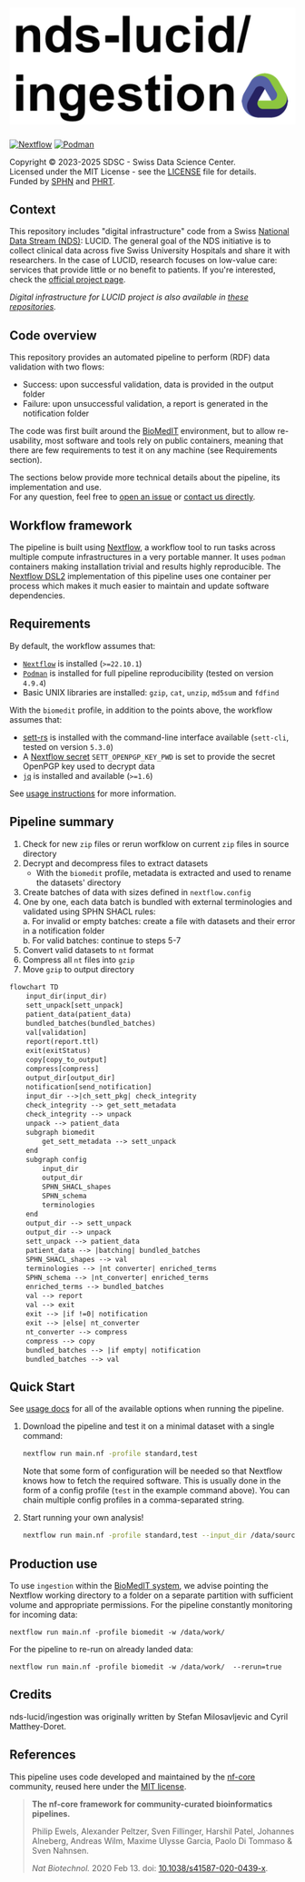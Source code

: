# ![ingestion](docs/images/sdsc-ingestion_logo.png)


[![Nextflow](https://img.shields.io/badge/nextflow-%E2%89%A522.10.1-blue.svg)](https://www.nextflow.io/)
[![Podman](https://img.shields.io/badge/podman-%20-blue)](https://podman.io/)

Copyright © 2023-2025 SDSC - Swiss Data Science Center.  
Licensed under the MIT License - see the [LICENSE](https://raw.githubusercontent.com/sdsc-ordes/nds-lucid-ingestion/refs/heads/main/LICENSE) file for details.  
Funded by [SPHN](https://sphn.ch/) and [PHRT](https://www.sfa-phrt.ch/).

## Context

This repository includes "digital infrastructure" code from a Swiss [National Data Stream (NDS)](https://sphn.ch/services/funding_old/nds/): LUCID. The general goal of the NDS initiative is to collect clinical data across five Swiss University Hospitals and share it with researchers. In the case of LUCID, research focuses on low-value care: services that provide little or no benefit to patients. If you're interested, check the [official project page](https://sphn.ch/network/projects/project-page_nds_lucid/).  
  
*Digital infrastructure for LUCID project is also available in [these repositories](https://github.com/orgs/sdsc-ordes/repositories?q=nds-lucid).* 

## Code overview

This repository provides an automated pipeline to perform (RDF) data validation with two flows:

  - Success: upon successful validation, data is provided in the output folder
  - Failure: upon unsuccessful validation, a report is generated in the notification folder

The code was first built around the [BioMedIT](https://www.biomedit.ch/) environment, but to allow re-usability, most software and tools rely on public containers, meaning that there are few requirements to test it on any machine (see Requirements section).

The sections below provide more technical details about the pipeline, its implementation and use.  
For any question, feel free to [open an issue](https://github.com/sdsc-ordes/nds-lucid-ingestion/issues) or [contact us directly](https://www.datascience.ch/contact).

## Workflow framework

The pipeline is built using [Nextflow](https://www.nextflow.io), a workflow tool to run tasks across multiple compute infrastructures in a very portable manner. It uses `podman` containers making installation trivial and results highly reproducible. The [Nextflow DSL2](https://www.nextflow.io/docs/latest/dsl2.html) implementation of this pipeline uses one container per process which makes it much easier to maintain and update software dependencies.

## Requirements

By default, the workflow assumes that:
* [`Nextflow`](https://www.nextflow.io/docs/latest/getstarted.html#installation) is installed (`>=22.10.1`)
* [`Podman`](https://podman.io/) is installed for full pipeline reproducibility (tested on version `4.9.4`)
* Basic UNIX libraries are installed: `gzip`, `cat`, `unzip`, `md5sum` and `fdfind`
  
With the `biomedit` profile, in addition to the points above, the workflow assumes that:
* [sett-rs](https://gitlab.com/biomedit/sett-rs) is installed with the command-line interface available (`sett-cli`, tested on version `5.3.0`)
* A [Nextflow secret](https://www.nextflow.io/docs/latest/secrets.html) `SETT_OPENPGP_KEY_PWD` is set to provide the secret OpenPGP key used to decrypt data
* [`jq`](https://jqlang.github.io/jq/) is installed and available (`>=1.6`)

See [usage instructions](docs/usage.md) for more information.


## Pipeline summary


1. Check for new `zip` files or rerun worfklow on current `zip` files in source directory
2. Decrypt and decompress files to extract datasets
    - With the `biomedit` profile, metadata is extracted and used to rename the datasets' directory
3. Create batches of data with sizes defined in `nextflow.config`
4. One by one, each data batch is bundled with external terminologies and validated using SPHN SHACL rules:  
   a. For invalid or empty batches: create a file with datasets and their error in a notification folder  
   b. For valid batches: continue to steps 5-7
5. Convert valid datasets to `nt` format
6. Compress all `nt` files into `gzip`
7. Move `gzip` to output directory

```mermaid
flowchart TD
    input_dir(input_dir)
    sett_unpack[sett_unpack]
    patient_data(patient_data)
    bundled_batches(bundled_batches)
    val[validation]
    report(report.ttl)
    exit(exitStatus)
    copy[copy_to_output]
    compress[compress]
    output_dir[output_dir]
    notification[send_notification]
    input_dir -->|ch_sett_pkg| check_integrity
    check_integrity --> get_sett_metadata
    check_integrity --> unpack
    unpack --> patient_data
    subgraph biomedit
        get_sett_metadata --> sett_unpack
    end
    subgraph config
        input_dir
        output_dir
        SPHN_SHACL_shapes
        SPHN_schema
        terminologies
    end
    output_dir --> sett_unpack
    output_dir --> unpack
    sett_unpack --> patient_data
    patient_data --> |batching| bundled_batches
    SPHN_SHACL_shapes --> val
    terminologies --> |nt converter| enriched_terms
    SPHN_schema --> |nt_converter| enriched_terms
    enriched_terms --> bundled_batches
    val --> report
    val --> exit
    exit --> |if !=0| notification
    exit --> |else| nt_converter
    nt_converter --> compress
    compress --> copy
    bundled_batches --> |if empty| notification
    bundled_batches --> val
```

## Quick Start

See [usage docs](./docs/usage.md) for all of the available options when running the pipeline. 

1. Download the pipeline and test it on a minimal dataset with a single command:

   ```bash
   nextflow run main.nf -profile standard,test
   ```

   Note that some form of configuration will be needed so that Nextflow knows how to fetch the required software. This is usually done in the form of a config profile (`test` in the example command above). You can chain multiple config profiles in a comma-separated string.

2. Start running your own analysis!

   ```bash
   nextflow run main.nf -profile standard,test --input_dir /data/source --output_dir /data/target --notification_dir /data/notification --shapes /data/shapes
   ```

## Production use

To use `ingestion` within the [BioMedIT system](https://www.biomedit.ch/), we advise pointing the Nextflow working directory to a folder on a separate partition with sufficient volume and appropriate permissions. 
For the pipeline constantly monitoring for incoming data:

```
nextflow run main.nf -profile biomedit -w /data/work/
```
For the pipeline to re-run on already landed data:

```
nextflow run main.nf -profile biomedit -w /data/work/  --rerun=true
```

## Credits

nds-lucid/ingestion was originally written by Stefan Milosavljevic and Cyril Matthey-Doret.


## References

This pipeline uses code developed and maintained by the [nf-core](https://nf-co.re) community, reused here under the [MIT license](https://github.com/nf-core/tools/blob/master/LICENSE).

> **The nf-core framework for community-curated bioinformatics pipelines.**
>
> Philip Ewels, Alexander Peltzer, Sven Fillinger, Harshil Patel, Johannes Alneberg, Andreas Wilm, Maxime Ulysse Garcia, Paolo Di Tommaso & Sven Nahnsen.
>
> _Nat Biotechnol._ 2020 Feb 13. doi: [10.1038/s41587-020-0439-x](https://dx.doi.org/10.1038/s41587-020-0439-x).
